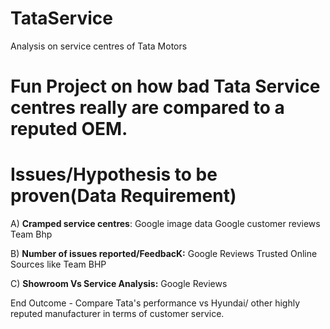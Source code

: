 # TataService
Analysis on service centres of Tata Motors
# Fun Project on how bad Tata Service centres really are compared to a reputed OEM. 

# Issues/Hypothesis to be proven(Data Requirement)
A) **Cramped service centres**:
     Google image data
     Google customer reviews
     Team Bhp
   
B) **Number of issues reported/FeedbacK:**
     Google Reviews
     Trusted Online Sources like Team BHP
   
C) **Showroom Vs Service Analysis:**
     Google Reviews

End Outcome - Compare Tata's performance vs Hyundai/ other highly reputed manufacturer in terms of customer service. 
